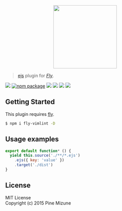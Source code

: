 <div align="center">
  <a href="http://github.com/flyjs/fly">
    <img width=200px  src="https://cloud.githubusercontent.com/assets/8317250/8733685/0be81080-2c40-11e5-98d2-c634f076ccd7.png">
  </a>
</div>

> [ejs](https://github.com/tj/ejs) plugin for _[Fly][fly]_.

[![][fly-badge]][fly]
[![npm package][npm-ver-link]][npm-pkg-link]
[![][travis-badge]][travis-link]
[![][climate-badge]][climate-link]
[![][david-badge]][david-link]
[![][david-dev-badge]][david-dev-link]


## Getting Started
This plugin requires [fly](https://github.com/bucaran/fly).

```sh
$ npm i fly-vimlint -D
```

## Usage examples

```js
export default function* () {
  yield this.source('./**/*.ejs')
    .ejs({ key: 'value' })
    .target('./dist')
}
```

## License
MIT License<br />
Copyright (c) 2015 Pine Mizune

[mit]:             http://opensource.org/licenses/MIT
[author]:          https://github.com/pine613
[contributors]:    https://github.com/kashiro/fly-ejs/graphs/contributors
[fly]:             https://www.github.com/flyjs/fly
[fly-badge]:       https://img.shields.io/badge/fly-JS-05B3E1.svg?style=flat-square
[mit-badge]:       https://img.shields.io/badge/license-MIT-444444.svg?style=flat-square
[npm-pkg-link]:    https://www.npmjs.org/package/fly-ejs
[npm-ver-link]:    https://img.shields.io/npm/v/fly-ejs.svg?style=flat-square
[travis-link]:     https://travis-ci.org/pine613/fly-ejs
[travis-badge]:    http://img.shields.io/travis/pine613/fly-ejs.svg?style=flat-square
[david-link]:      https://david-dm.org/pine613/fly-ejs
[david-badge]:     https://img.shields.io/david/pine613/fly-ejs.svg?style=flat-square
[david-dev-link]:  https://david-dm.org/pine613/fly-ejs#info=devDependencies&view=table
[david-dev-badge]: https://img.shields.io/david/dev/pine613/fly-ejs.svg?style=flat-square
[climate-link]:    https://codeclimate.com/github/pine613/fly-ejs
[climate-badge]:   https://img.shields.io/codeclimate/github/pine613/fly-ejs.svg?style=flat-square
